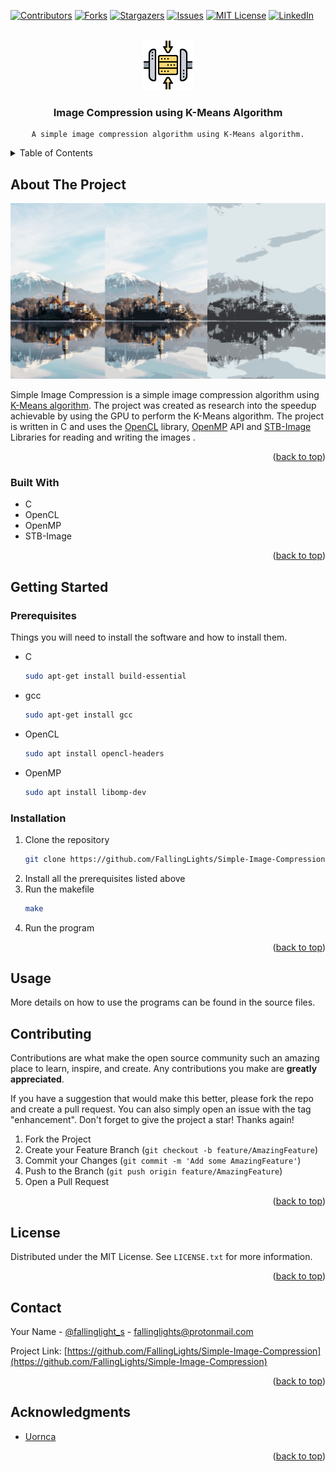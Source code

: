
<a name="readme-top"></a>


[![Contributors][contributors-shield]][contributors-url]
[![Forks][forks-shield]][forks-url]
[![Stargazers][stars-shield]][stars-url]
[![Issues][issues-shield]][issues-url]
[![MIT License][license-shield]][license-url]
[![LinkedIn][linkedin-shield]][linkedin-url]



<!-- PROJECT LOGO -->
<br />
<div align="center">
  <a href="https://github.com/FallingLights/Simple-Image-Compression">
    <img src="logo.png" alt="Logo" width="80" height="80">
  </a>

<h3 align="center">Image Compression using K-Means Algorithm</h3>

    A simple image compression algorithm using K-Means algorithm.

</div>



<!-- TABLE OF CONTENTS -->
<details>
  <summary>Table of Contents</summary>
  <ol>
    <li>
      <a href="#about-the-project">About The Project</a>
      <ul>
        <li><a href="#built-with">Built With</a></li>
      </ul>
    </li>
    <li>
      <a href="#getting-started">Getting Started</a>
      <ul>
        <li><a href="#prerequisites">Prerequisites</a></li>
        <li><a href="#installation">Installation</a></li>
      </ul>
    </li>
    <li><a href="#usage">Usage</a></li>
    <li><a href="#contributing">Contributing</a></li>
    <li><a href="#license">License</a></li>
    <li><a href="#contact">Contact</a></li>
    <li><a href="#acknowledgments">Acknowledgments</a></li>
  </ol>
</details>



<!-- ABOUT THE PROJECT -->
## About The Project

<div align="center">
    <img src="example.png" alt="Example">
</div>

Simple Image Compression is a simple image compression algorithm using [K-Means algorithm](https://en.wikipedia.org/wiki/K-means_clustering). The project was created as research into the speedup achievable by using the GPU to perform the K-Means algorithm. The project is written in C and uses the [OpenCL](https://www.khronos.org/opencl/) library, [OpenMP](https://www.openmp.org/) API and [STB-Image](https://github.com/nothings/stb) Libraries for reading and writing the images .

<p align="right">(<a href="#readme-top">back to top</a>)</p>



### Built With

* C
* OpenCL
* OpenMP
* STB-Image

<p align="right">(<a href="#readme-top">back to top</a>)</p>



<!-- GETTING STARTED -->
## Getting Started

### Prerequisites

Things you will need to install the software and how to install them.
* C
    ```sh
    sudo apt-get install build-essential
    ```
* gcc
    ```sh
    sudo apt-get install gcc
    ```
* OpenCL
  ```sh
  sudo apt install opencl-headers
  ```
* OpenMP
  ```sh
  sudo apt install libomp-dev
  ```


### Installation

1. Clone the repository
   ```sh
   git clone https://github.com/FallingLights/Simple-Image-Compression.git
2. Install all the prerequisites listed above
3. Run the makefile
    ```sh
    make
    ```
4. Run the program

<p align="right">(<a href="#readme-top">back to top</a>)</p>



<!-- USAGE EXAMPLES -->
## Usage

More details on how to use the programs can be found in the source files.


<!-- CONTRIBUTING -->
## Contributing

Contributions are what make the open source community such an amazing place to learn, inspire, and create. Any contributions you make are **greatly appreciated**.

If you have a suggestion that would make this better, please fork the repo and create a pull request. You can also simply open an issue with the tag "enhancement".
Don't forget to give the project a star! Thanks again!

1. Fork the Project
2. Create your Feature Branch (`git checkout -b feature/AmazingFeature`)
3. Commit your Changes (`git commit -m 'Add some AmazingFeature'`)
4. Push to the Branch (`git push origin feature/AmazingFeature`)
5. Open a Pull Request

<p align="right">(<a href="#readme-top">back to top</a>)</p>



<!-- LICENSE -->
## License

Distributed under the MIT License. See `LICENSE.txt` for more information.

<p align="right">(<a href="#readme-top">back to top</a>)</p>



<!-- CONTACT -->
## Contact

Your Name - [@fallinglight_s](https://twitter.com/@fallinglight_s) - fallinglights@protonmail.com

Project Link: [https://github.com/FallingLights/Simple-Image-Compression](https://github.com/FallingLights/Simple-Image-Compression)

<p align="right">(<a href="#readme-top">back to top</a>)</p>



<!-- ACKNOWLEDGMENTS -->
## Acknowledgments

* [Uornca](https://github.com/Uornca)

<p align="right">(<a href="#readme-top">back to top</a>)</p>



<!-- MARKDOWN LINKS & IMAGES -->
<!-- https://www.markdownguide.org/basic-syntax/#reference-style-links -->
[contributors-shield]: https://img.shields.io/github/contributors/FallingLights/Simple-Image-Compression.svg?style=for-the-badge
[contributors-url]: https://github.com/FallingLights/Simple-Image-Compression/graphs/contributors
[forks-shield]: https://img.shields.io/github/forks/FallingLights/Simple-Image-Compression.svg?style=for-the-badge
[forks-url]: https://github.com/FallingLights/Simple-Image-Compression/network/members
[stars-shield]: https://img.shields.io/github/stars/FallingLights/Simple-Image-Compression.svg?style=for-the-badge
[stars-url]: https://github.com/FallingLights/Simple-Image-Compression/stargazers
[issues-shield]: https://img.shields.io/github/issues/FallingLights/Simple-Image-Compression.svg?style=for-the-badge
[issues-url]: https://github.com/FallingLights/Simple-Image-Compression/issues
[license-shield]: https://img.shields.io/github/license/FallingLights/Simple-Image-Compression.svg?style=for-the-badge
[license-url]: https://github.com/FallingLights/Simple-Image-Compression/blob/master/LICENSE.txt
[linkedin-shield]: https://img.shields.io/badge/-LinkedIn-black.svg?style=for-the-badge&logo=linkedin&colorB=555
[linkedin-url]: https://linkedin.com/in/aleksander-gomilšek
[C]: https://img.shields.io/badge/c-%2300599C.svg?style=for-the-badge&logo=c&logoColor=white
[C++]: https://img.shields.io/badge/c++-%2300599C.svg?style=for-the-badge&logo=c%2B%2B&logoColor=white